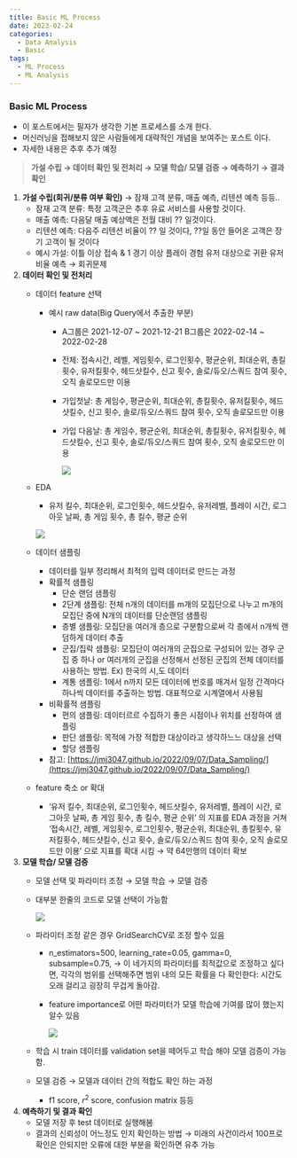 ```yaml
---
title: Basic ML Process
date: 2023-02-24
categories:
  - Data Analysis
  - Basic
tags: 
  - ML Process
  - ML Analysis
---
```


### Basic ML Process
- 이 포스트에서는 필자가 생각한 기본 프로세스를 소개 한다. 
- 머신러닝을 접해보지 않은 사람들에게 대략적인 개념을 보여주는 포스트 이다. 
- 자세한 내용은 추후 추가 예정

> **가설 수립 → 데이터 확인 및 전처리 → 모델 학습/ 모델 검증 → 예측하기 → 결과 확인**
> 
1. **가설 수립(회귀/분류 여부 확인)**  → 잠재 고객 분류, 매출 예측, 리텐션 예측 등등..
    - 잠재 고객 분류: 특정 고객군은 추후 유료 서비스를 사용할 것이다.
    - 매출 예측: 다음달 매출 예상액은 전월 대비 ?? 일것이다.
    - 리텐션 예측: 다음주 리텐션 비율이 ?? 일 것이다, ??일 동안 들어온 고객은 장기 고객이 될 것이다
    - 예시 가설: 이틀 이상 접속 & 1 경기 이상 플레이 경험 유저 대상으로 귀환 유저 비율 예측 → 회귀문제
2. **데이터 확인 및 전처리**
    - 데이터 feature 선택
        - 예시 raw data(Big Query에서 추출한 부분)
            - A그룹은 2021-12-07 ~ 2021-12-21 
            B그룹은 2022-02-14 ~ 2022-02-28
            - 전체: 접속시간, 레벨, 게임횟수, 로그인횟수, 평균순위, 최대순위, 총킬횟수, 유저킬횟수, 헤드샷킬수, 신고 횟수, 솔로/듀오/스쿼드 참여 횟수, 오직 솔로모드만 이용
            - 가입첫날: 총 게임수, 평균순위, 최대순위, 총킬횟수, 유저킬횟수, 헤드샷킬수, 신고 횟수, 솔로/듀오/스쿼드 참여 횟수, 오직 솔로모드만 이용
            - 가입 다음날: 총 게임수, 평균순위, 최대순위, 총킬횟수, 유저킬횟수, 헤드샷킬수, 신고 횟수, 솔로/듀오/스쿼드 참여 횟수, 오직 솔로모드만 이용
                
                ![](images/ML_Process/Untitled.png)
                
    - EDA
        - 유저 킬수, 최대순위, 로그인횟수, 헤드샷킬수, 유저레벨, 플레이 시간, 로그아웃 날짜, 총 게임 횟수, 총 킬수, 평균 순위
        
        ![](images/ML_Process/Untitled%201.png)
        
    - 데이터 샘플링
        - 데이터를 일부 정리해서 최적의 입력 데이터로 만드는 과정
        - 확률적 샘플링
            - 단순 랜덤 샘플링
            - 2단계 샘플링: 전체 n개의 데이터를 m개의 모집단으로 나누고 m개의 모집단 중에 N개의 데이터를 단순랜덤 샘플링
            - 층별 샘플링: 모집단을 여러개 층으로 구분함으로써 각 층에서 n개씩 랜덤하게 데이터 추출
            - 군집/집락 샘플링: 모집단이 여러개의 군집으로 구성되어 있는 경우 군집 중 하나 or 여러개의 군집을 선정해서 선정된 군집의 전체 데이터를 사용하는 방법. Ex) 한국의 시,도 데이터
            - 계통 샘플링: 1에서 n까지 모든 데이터에 번호를 매겨서 일정 간격마다 하나씩 데이터를 추출하는 방법. 대표적으로 시계열에서 사용됨
        - 비확률적 샘플링
            - 편의 샘플링: 데이터르르 수집하기 좋은 시점이나 위치를 선정하여 샘플링
            - 판단 샘플링: 목적에 가장 적합한 대상이라고 생각하느느 대상을 선택
            - 할당 샘플링
        - 참고: [https://jmj3047.github.io/2022/09/07/Data_Sampling/](https://jmj3047.github.io/2022/09/07/Data_Sampling/)
    - feature 축소 or 확대
        - ‘유저 킬수, 최대순위, 로그인횟수, 헤드샷킬수, 유저레벨, 플레이 시간, 로그아웃 날짜, 총 게임 횟수, 총 킬수, 평균 순위’ 의 지표를 EDA 과정을 거쳐 ‘접속시간, 레벨, 게임횟수, 로그인횟수, 평균순위, 최대순위, 총킬횟수, 유저킬횟수, 헤드샷킬수, 신고 횟수, 솔로/듀오/스쿼드 참여 횟수, 오직 솔로모드만 이용’ 으로 지표를 확대 시킴 → 약 64만행의 데이터 확보
3. **모델 학습/ 모델 검증**
    - 모델 선택 및 파라미터 조정 → 모델 학습 → 모델 검증
    - 대부분 한줄의 코드로 모델 선택이 가능함
        
        ![](images/ML_Process/Untitled%202.png)
        
    - 파라미터 조정 같은 경우 GridSearchCV로 조정 할수 있음
        - n_estimators=500, learning_rate=0.05, gamma=0, subsample=0.75, → 이 네가지의 파라미터를 최적값으로 조정하고 싶다면, 각각의 범위를 선택해주면 범위 내의 모든 확률을 다 확인한다: 시간도 오래 걸리고 굉장히 무겁게 돌아감.
        - feature importance로 어떤 파라미터가 모델 학습에 기여를 많이 했는지 알수 있음
            
            ![](images/ML_Process/Untitled%203.png)
            
    - 학습 시 train 데이터를 validation set을 떼어두고 학습 해야 모델 검증이 가능 함.
    - 모델 검증 → 모델과 데이터 간의 적합도 확인 하는 과정
        - f1 score, $r^2$ score, confusion matrix 등등
4. **예측하기 및 결과 확인**
    - 모델 저장 후 test 데이터로 실행해봄
    - 결과의 신뢰성이 어느정도 인지 확인하는 방법 → 미래의 사건이라서 100프로 확인은 안되지만 오류에 대한 부분을 확인하면 유추 가능